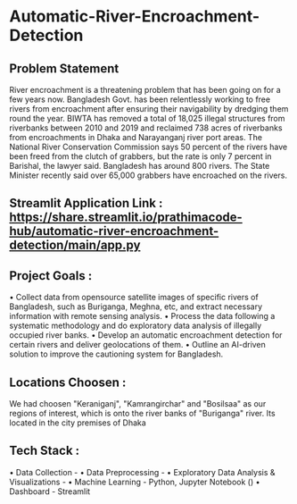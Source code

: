 # Automatic-River-Encroachment-Detection

## Problem Statement

River encroachment is a threatening problem that has been going on for a few years now. Bangladesh Govt. has been relentlessly working to free rivers from encroachment after ensuring their navigability by dredging them round the year. BIWTA has removed a total of 18,025 illegal structures from riverbanks between 2010 and 2019 and reclaimed 738 acres of riverbanks from encroachments in Dhaka and Narayanganj river port areas. The National River Conservation Commission says 50 percent of the rivers have been freed from the clutch of grabbers, but the rate is only 7 percent in Barishal, the lawyer said. Bangladesh has around 800 rivers. The State Minister recently said over 65,000 grabbers have encroached on the rivers.

## Streamlit Application Link : https://share.streamlit.io/prathimacode-hub/automatic-river-encroachment-detection/main/app.py


## Project Goals :

• Collect data from opensource satellite images of specific rivers of Bangladesh, such as Buriganga, Meghna, etc, and extract necessary information with remote sensing analysis.
• Process the data following a systematic methodology and do exploratory data analysis of illegally occupied river banks.
• Develop an automatic encroachment detection for certain rivers and deliver geolocations of them.
• Outline an AI-driven solution to improve the cautioning system for Bangladesh.


## Locations Choosen : 

We had choosen "Keraniganj", "Kamrangirchar" and "Bosilsaa" as our regions of interest, which is onto the river banks of "Buriganga" river. Its located in the city premises of Dhaka


## Tech Stack :

• Data Collection -
• Data Preprocessing -
• Exploratory Data Analysis & Visualizations -
• Machine Learning - Python, Jupyter Notebook ()
• Dashboard - Streamlit

